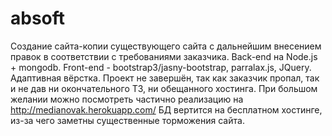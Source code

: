 # absoft
Создание сайта-копии существующего сайта с дальнейшим внесением правок в соответствии с требованиями заказчика. Back-end на Node.js + mongodb. Front-end - bootstrap3/jasny-bootstrap, parralax.js, JQuery. Адаптивная вёрстка.
Проект не завершён, так как заказчик пропал, так и не дав ни окончательного ТЗ, ни обещанного хостинга. 
При большом желании можно посмотреть частично реализацию на http://medianovak.herokuapp.com/
БД вертится на бесплатном хостинге, из-за чего заметны существенные торможения сайта.
